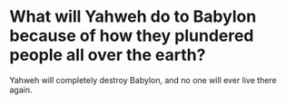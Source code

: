 # What will Yahweh do to Babylon because of how they plundered people all over the earth?

Yahweh will completely destroy Babylon, and no one will ever live there again.
